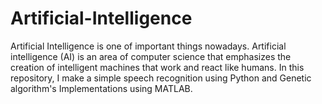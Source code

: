 # Artificial-Intelligence
Artificial Intelligence is one of important things nowadays. Artificial intelligence (AI) is an area of computer science that emphasizes the creation of intelligent machines that work and react like humans. In this repository, I make a simple speech recognition using Python and Genetic algorithm's Implementations using MATLAB.
